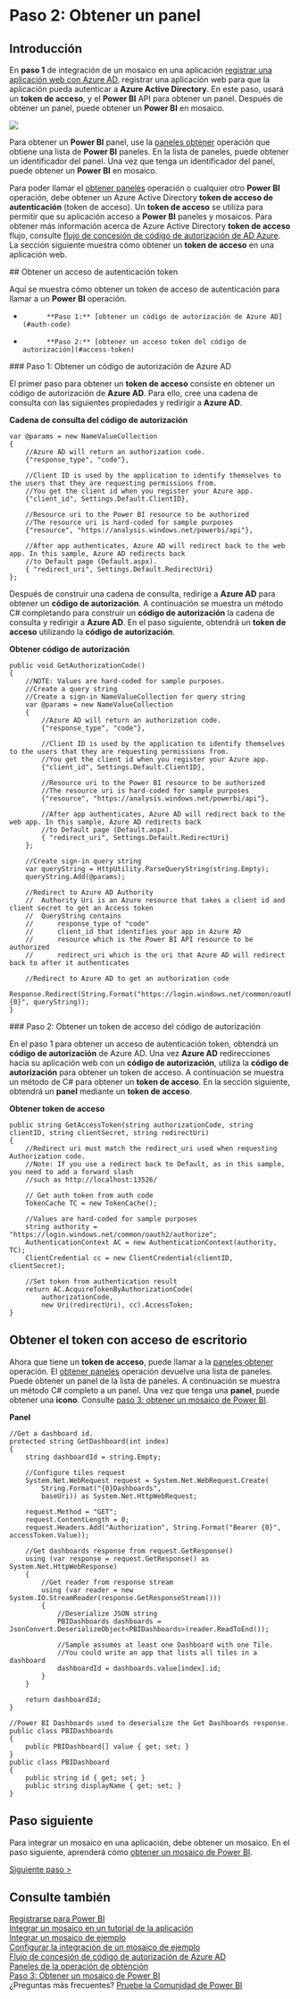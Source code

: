 <properties
   pageTitle="Un panel de Power BI"
   description="Tutorial para integrar un mosaico en una aplicación - obtener un panel de Power BI"
   services="powerbi"
   documentationCenter=""
   authors="guyinacube"
   manager="mblythe"
   backup=""
   editor=""
   tags=""
   qualityFocus="monitoring"
   qualityDate=""/>

<tags
   ms.service="powerbi"
   ms.devlang="NA"
   ms.topic="get-started-article"
   ms.tgt_pltfrm="NA"
   ms.workload="powerbi"
   ms.date="08/23/2016"
   ms.author="asaxton"/>

# Paso 2: Obtener un panel

## Introducción

En **paso 1** de integración de un mosaico en una aplicación [registrar una aplicación web con Azure AD](powerbi-developer-integrate-tile-register.md), registrar una aplicación web para que la aplicación pueda autenticar a **Azure Active Directory**. En este paso, usará un **token de acceso**, y el **Power BI** API para obtener un panel. Después de obtener un panel, puede obtener un **Power BI** en mosaico.

![](media\powerbi-developer-integrate-tile\integrate-tile-get-dashboard.png)

Para obtener un **Power BI** panel, use la [paneles obtener](https://msdn.microsoft.com/library/mt465739.aspx) operación que obtiene una lista de **Power BI** paneles. En la lista de paneles, puede obtener un identificador del panel. Una vez que tenga un identificador del panel, puede obtener un **Power BI** en mosaico.

Para poder llamar el [obtener paneles](https://msdn.microsoft.com/library/mt465739.aspx) operación o cualquier otro **Power BI** operación, debe obtener un Azure Active Directory **token de acceso de autenticación** (token de acceso). Un **token de acceso** se utiliza para permitir que su aplicación acceso a **Power BI** paneles y mosaicos. Para obtener más información acerca de Azure Active Directory **token de acceso** flujo, consulte [flujo de concesión de código de autorización de AD Azure](https://msdn.microsoft.com/library/azure/dn645542.aspx). La sección siguiente muestra cómo obtener un **token de acceso** en una aplicación web.

<a name="get-token"/>
## Obtener un acceso de autenticación token

Aquí se muestra cómo obtener un token de acceso de autenticación para llamar a un **Power BI** operación.

-   
            **Paso 1:** [obtener un código de autorización de Azure AD](#auth-code)
-   
            **Paso 2:** [obtener un acceso token del código de autorización](#access-token)

<a name="auth-code"/>
### Paso 1: Obtener un código de autorización de Azure AD

El primer paso para obtener un **token de acceso** consiste en obtener un código de autorización de **Azure AD**. Para ello, cree una cadena de consulta con las siguientes propiedades y redirigir a **Azure AD**.


**Cadena de consulta del código de autorización**

```
var @params = new NameValueCollection
{
    //Azure AD will return an authorization code.
    {"response_type", "code"},

    //Client ID is used by the application to identify themselves to the users that they are requesting permissions from.
    //You get the client id when you register your Azure app.
    {"client_id", Settings.Default.ClientID},

    //Resource uri to the Power BI resource to be authorized
    //The resource uri is hard-coded for sample purposes
    {"resource", "https://analysis.windows.net/powerbi/api"},

    //After app authenticates, Azure AD will redirect back to the web app. In this sample, Azure AD redirects back
    //to Default page (Default.aspx).
    { "redirect_uri", Settings.Default.RedirectUri}
};
```

Después de construir una cadena de consulta, redirige a **Azure AD** para obtener un **código de autorización**.  A continuación se muestra un método C# completando para construir un **código de autorización** la cadena de consulta y redirigir a **Azure AD**. En el paso siguiente, obtendrá un **token de acceso** utilizando la **código de autorización**.

**Obtener código de autorización**

```
public void GetAuthorizationCode()
{
    //NOTE: Values are hard-coded for sample purposes.
    //Create a query string
    //Create a sign-in NameValueCollection for query string
    var @params = new NameValueCollection
    {
        //Azure AD will return an authorization code.
        {"response_type", "code"},

        //Client ID is used by the application to identify themselves to the users that they are requesting permissions from.
        //You get the client id when you register your Azure app.
        {"client_id", Settings.Default.ClientID},

        //Resource uri to the Power BI resource to be authorized
        //The resource uri is hard-coded for sample purposes
        {"resource", "https://analysis.windows.net/powerbi/api"},

        //After app authenticates, Azure AD will redirect back to the web app. In this sample, Azure AD redirects back
        //to Default page (Default.aspx).
        { "redirect_uri", Settings.Default.RedirectUri}
    };

    //Create sign-in query string
    var queryString = HttpUtility.ParseQueryString(string.Empty);
    queryString.Add(@params);

    //Redirect to Azure AD Authority
    //  Authority Uri is an Azure resource that takes a client id and client secret to get an Access token
    //  QueryString contains
    //      response_type of "code"
    //      client_id that identifies your app in Azure AD
    //      resource which is the Power BI API resource to be authorized
    //      redirect_uri which is the uri that Azure AD will redirect back to after it authenticates

    //Redirect to Azure AD to get an authorization code
    Response.Redirect(String.Format("https://login.windows.net/common/oauth2/authorize?{0}", queryString));
}
```

<a name="access-token"/>
### Paso 2: Obtener un token de acceso del código de autorización

En el paso 1 para obtener un acceso de autenticación token, obtendrá un **código de autorización** de Azure AD. Una vez **Azure AD** redirecciones hacia su aplicación web con un **código de autorización**, utiliza la **código de autorización** para obtener un token de acceso. A continuación se muestra un método de C# para obtener un **token de acceso**. En la sección siguiente, obtendrá un **panel** mediante un **token de acceso**.

**Obtener token de acceso**

```
public string GetAccessToken(string authorizationCode, string clientID, string clientSecret, string redirectUri)
{
    //Redirect uri must match the redirect_uri used when requesting Authorization code.
    //Note: If you use a redirect back to Default, as in this sample, you need to add a forward slash
    //such as http://localhost:13526/

    // Get auth token from auth code       
    TokenCache TC = new TokenCache();

    //Values are hard-coded for sample purposes
    string authority = "https://login.windows.net/common/oauth2/authorize";
    AuthenticationContext AC = new AuthenticationContext(authority, TC);
    ClientCredential cc = new ClientCredential(clientID, clientSecret);

    //Set token from authentication result
    return AC.AcquireTokenByAuthorizationCode(
        authorizationCode,
        new Uri(redirectUri), cc).AccessToken;
}
```

## Obtener el token con acceso de escritorio

Ahora que tiene un **token de acceso**, puede llamar a la [paneles obtener](https://msdn.microsoft.com/library/mt465739.aspx) operación. El [obtener paneles](https://msdn.microsoft.com/library/mt465739.aspx) operación devuelve una lista de paneles. Puede obtener un panel de la lista de paneles. A continuación se muestra un método C# completo a un panel. Una vez que tenga una **panel**, puede obtener una **icono**. Consulte [paso 3: obtener un mosaico de Power BI]( powerbi-developer-integrate-tile-get-tile.md).

**Panel**

```
//Get a dashboard id.
protected string GetDashboard(int index)
{
    string dashboardId = string.Empty;

    //Configure tiles request
    System.Net.WebRequest request = System.Net.WebRequest.Create(
        String.Format("{0}Dashboards",
        baseUri)) as System.Net.HttpWebRequest;

    request.Method = "GET";
    request.ContentLength = 0;
    request.Headers.Add("Authorization", String.Format("Bearer {0}", accessToken.Value));

    //Get dashboards response from request.GetResponse()
    using (var response = request.GetResponse() as System.Net.HttpWebResponse)
    {
        //Get reader from response stream
        using (var reader = new System.IO.StreamReader(response.GetResponseStream()))
        {
            //Deserialize JSON string
            PBIDashboards dashboards = JsonConvert.DeserializeObject<PBIDashboards>(reader.ReadToEnd());

            //Sample assumes at least one Dashboard with one Tile.
            //You could write an app that lists all tiles in a dashboard
            dashboardId = dashboards.value[index].id;
        }
    }

    return dashboardId;
}

//Power BI Dashboards used to deserialize the Get Dashboards response.
public class PBIDashboards
{
    public PBIDashboard[] value { get; set; }
}
public class PBIDashboard
{
    public string id { get; set; }
    public string displayName { get; set; }
}
```

## Paso siguiente

Para integrar un mosaico en una aplicación, debe obtener un mosaico. En el paso siguiente, aprenderá cómo [obtener un mosaico de Power BI](powerbi-developer-integrate-tile-get-tile.md).

[Siguiente paso >](powerbi-developer-integrate-tile-get-tile.md)

## Consulte también

[Registrarse para Power BI](powerbi-admin-free-with-custom-azure-directory.md)  
[Integrar un mosaico en un tutorial de la aplicación](powerbi-developer-integrate-tile.md)  
[Integrar un mosaico de ejemplo](https://github.com/Microsoft/PowerBI-CSharp/tree/master/samples/webforms/integrate-tile-web-app)  
[Configurar la integración de un mosaico de ejemplo](powerbi-developer-integrate-tile-register.md#configure-sample)  
[Flujo de concesión de código de autorización de Azure AD](https://msdn.microsoft.com/library/azure/dn645542.aspx)  
[Paneles de la operación de obtención](https://msdn.microsoft.com/library/mt465739.aspx)  
[Paso 3: Obtener un mosaico de Power BI](powerbi-developer-integrate-tile-get-tile.md)  
¿Preguntas más frecuentes? [Pruebe la Comunidad de Power BI](http://community.powerbi.com/)